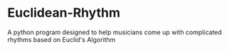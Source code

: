 # Euclidean-Rhythm
A python program designed to help musicians come up with complicated rhythms based on Euclid's Algorithm
